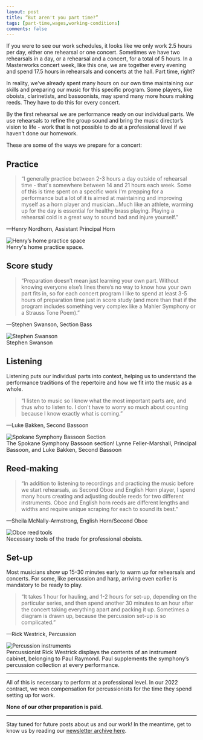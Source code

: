 ```yaml
---
layout: post
title: “But aren't you part time?”
tags: [part-time,wages,working-conditions]
comments: false
---
```


If you were to see our work schedules, it looks like we only work 2.5 hours per
day, either one rehearsal or one concert. Sometimes we have two rehearsals in a
day, or a rehearsal and a concert, for a total of 5 hours. In a Masterworks
concert week, like this one, we are together every evening and spend 17.5 hours
in rehearsals and concerts at the hall. Part time, right?

In reality, we’ve already spent many hours on our own time maintaining our
skills and preparing our music for this specific program. Some players, like
oboists, clarinetists, and bassoonists, may spend many more hours making reeds.
They have to do this for every concert.


By the first rehearsal we are performance ready on our individual parts. We use
rehearsals to refine the group sound and bring the music director’s vision to
life - work that is not possible to do at a professional level if we haven’t
done our homework.

These are some of the ways we prepare for a concert:

## Practice

> “I generally practice between 2-3 hours a day outside of rehearsal time -
that's somewhere between 14 and 21 hours each week. Some of this is time spent
on a specific work I'm prepping for a performance but a lot of it is aimed at
maintaining and improving myself as a horn player and musician…Much like an
athlete, warming up for the day is essential for healthy brass playing. Playing
a rehearsal cold is a great way to sound bad and injure yourself.”

<blockquote-author>&#8212;Henry Nordhorn, Assistant Principal Horn</blockquote-author>

![Henry’s home practice space](/assets/img/2023-09-15-part-time/henry-nordhorn-practice-space.jpg)
<img-caption style="display: block; font-size: 0.9rem;">Henry's home practice space.</img-caption>

## Score study

> “Preparation doesn’t mean just learning your own part. Without knowing
everyone else’s lines there’s no way to know how your own part fits in, so for
each concert program I like to spend at least 3-5 hours of preparation time
just in score study (and more than that if the program includes something very
complex like a Mahler Symphony or a Strauss Tone Poem).”

<blockquote-author>&#8212;Stephen Swanson, Section Bass</blockquote-author>

![Stephen Swanson](/assets/img/2023-09-15-part-time/stephen-swanson.jpg)
<img-caption style="display: block; font-size: 0.9rem;">Stephen Swanson</img-caption>

## Listening

Listening puts our individual parts into context, helping us to understand the
performance traditions of the repertoire and how we fit into the music as a
whole.

> “I listen to music so I know what the most important parts are, and thus who
to listen to. I don't have to worry so much about counting because I know
exactly what is coming.”

<blockquote-author>&#8212;Luke Bakken, Second Bassoon</blockquote-author>

![Spokane Symphony Bassoon Section](/assets/img/2023-09-15-part-time/luke-bakken-bassoon-section.jpg)
<img-caption style="display: block; font-size: 0.9rem;">The Spokane Symphony Bassoon section! Lynne Feller-Marshall, Principal Bassoon, and Luke Bakken, Second Bassoon</img-caption>

## Reed-making

> “In addition to listening to recordings and practicing the music before we
start rehearsals, as Second Oboe and English Horn player, I spend many hours
creating and adjusting double reeds for two different instruments. Oboe and
English horn reeds are different lengths and widths and require unique scraping
for each to sound its best.”

<blockquote-author>&#8212;Sheila McNally-Armstrong, English Horn/Second Oboe</blockquote-author>

![Oboe reed tools](/assets/img/2023-09-15-part-time/sheila-mcnally-oboe-tools.jpg)
<img-caption style="display: block; font-size: 0.9rem;">Necessary tools of the trade for professional oboists.</img-caption>

## Set-up

Most musicians show up 15-30 minutes early to warm up for rehearsals and
concerts. For some, like percussion and harp, arriving even earlier is
mandatory to be ready to play.

> “It takes 1 hour for hauling, and 1-2  hours for set-up, depending on the
particular series, and then spend another 30 minutes to an hour after the
concert taking everything apart and packing it up. Sometimes a diagram is drawn
up, because the percussion set-up is so complicated.”

<blockquote-author>&#8212;Rick Westrick, Percussion</blockquote-author>

![Percussion instruments](/assets/img/2023-09-15-part-time/rick-westrick.jpg)
<img-caption style="display: block; font-size: 0.9rem;">Percussionist Rick Westrick displays the contents of an instrument cabinet, belonging to Paul Raymond. Paul supplements the symphony’s percussion collection at every performance.</img-caption>

----

All of this is necessary to perform at a professional level. In our 2022
contract, we won compensation for percussionists for the time they spend
setting up for work.

**None of our other preparation is paid.**

----

Stay tuned for future posts about us and our work! In the meantime, get to know
us by reading our [newsletter archive here](https://us7.campaign-archive.com/home/?u=91f61ecba613b6bb7517ff24e&id=d5cb574f71).
